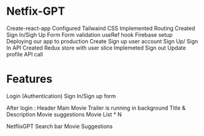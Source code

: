 # Netfix-GPT
Create-react-app
Configured Tailwaind CSS
Implemented Routing
Created Sign In/Sigh Up Form
Form validation
useRef hook
Firebase setup
Deploying our app to production
Create Sign up user account
Sign Up/ Sign In API
Created Redux store with user slice
Implemeted Sign out
Update profile API call

# Features
Login (Authentication)
Sign In/Sign up form


After login : 
Header
Main Movie
    Trailer is running in background
    Title & Description
    Movie suggestions
        Movie List * N

NetflixGPT
    Search bar
    Movie Suggestions
